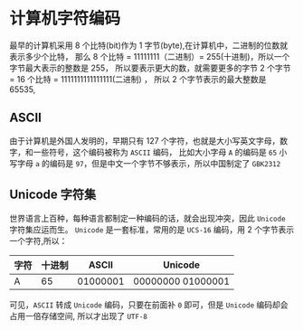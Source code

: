 # 计算机字符编码

最早的计算机采用 8 个比特(bit)作为 1 字节(byte),在计算机中，二进制的位数就表示多少个比特，
那么 8 个比特 = 11111111（二进制）= 255(十进制)，所以一个字节最大表示的整数是 255，
所以要表示更大的数，就需要更多的字节 2 个字节 = 16 个比特 = 1111111111111111(二进制) ，
所以 2 个字节表示的最大整数是 65535,

## ASCII

由于计算机是外国人发明的，早期只有 127 个字符，也就是大小写英文字母，数字，和一些符号，这个编码被称为 `ASCII` 编码，
比如大小字母 `A` 的编码是 `65` 小写字母 `a` 的编码是 `97`，但是中文一个字节不够表示，所以中国制定了 `GBK2312`

## Unicode 字符集

世界语言上百种，每种语言都制定一种编码的话，就会出现冲突，因此 `Unicode` 字符集应运而生。
`Unicode` 是一套标准，常用的是 `UCS-16` 编码，用 2 个字节表示一个字符,所以：

| 字符 | 十进制 | ASCII    | Unicode           |
| ---- | ------ | -------- | ----------------- |
| A    | 65     | 01000001 | 00000000 01000001 |

可见，`ASCII` 转成 `Unicode` 编码，只要在前面补 `0` 即可，但是 `Unicode` 编码却会占用一倍存储空间,
所以才出现了 `UTF-8`
